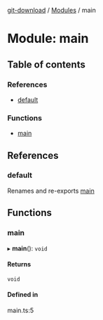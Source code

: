 [git-download](../README.md) / [Modules](../modules.md) / main

# Module: main

## Table of contents

### References

- [default](main.md#default)

### Functions

- [main](main.md#main)

## References

### default

Renames and re-exports [main](main.md#main)

## Functions

### main

▸ **main**(): `void`

#### Returns

`void`

#### Defined in

main.ts:5
